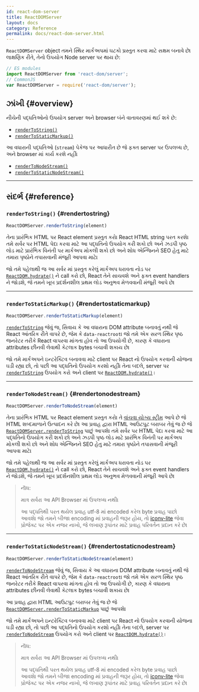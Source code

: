 ```yaml
---
id: react-dom-server
title: ReactDOMServer
layout: docs
category: Reference
permalink: docs/react-dom-server.html
---
```


`ReactDOMServer` object તમને સ્થિર માર્કઅપમાં ઘટકો પ્રસ્તુત કરવા માટે સક્ષમ બનાવે છે। લાક્ષણિક રીતે, તેનો ઉપયોગ Node server પર થાય છે:

```js
// ES modules
import ReactDOMServer from 'react-dom/server';
// CommonJS
var ReactDOMServer = require('react-dom/server');
```

## ઝાંખી {#overview}

નીચેની પદ્ધતિઓનો ઉપયોગ server અને browser બંને વાતાવરણમાં થઈ શકે છે:

- [`renderToString()`](#rendertostring)
- [`renderToStaticMarkup()`](#rendertostaticmarkup)

આ વધારાની પદ્ધતિઓ (`stream`) પેકેજ પર આધારીત છે જે ફક્ત server પર ઉપલબ્ધ છે, અને browser માં કાર્ય કરશે નહીં।

- [`renderToNodeStream()`](#rendertonodestream)
- [`renderToStaticNodeStream()`](#rendertostaticnodestream)

* * *

## સંદર્ભ {#reference}

### `renderToString()` {#rendertostring}

```javascript
ReactDOMServer.renderToString(element)
```

તેના પ્રારંભિક HTML પર React element પ્રસ્તુત કરો। React HTML string પરત કરશે। તમે સર્વર પર HTML પેદા કરવા માટે આ પદ્ધતિનો ઉપયોગ કરી શકો છો અને ઝડપી પૃષ્ઠ લોડ માટે પ્રારંભિક વિનંતી પર માર્કઅપ મોકલી શકો છો અને શોધ એન્જિનને SEO હેતુ માટે તમારા પૃષ્ઠોને તપાસવાની મંજૂરી આપવા માટે।

જો તમે પહેલાથી જ આ સર્વર માં પ્રસ્તુત કરેલું માર્કઅપ ધરાવતા નોડ પર [`ReactDOM.hydrate()`](/docs/react-dom.html#hydrate) ને call કરો છો, React તેને સાચવશે અને ફક્ત event handlers ને જોડશે, જે તમને ખૂબ પ્રદર્શનશીલ પ્રથમ લોડ અનુભવ મેળવવાની મંજૂરી આપે છે।

* * *

### `renderToStaticMarkup()` {#rendertostaticmarkup}

```javascript
ReactDOMServer.renderToStaticMarkup(element)
```

[`renderToString`](#rendertostring) જેવું જ, સિવાય કે આ વધારાના DOM attribute બનાવતું નથી જે React આંતરિક રીતે વાપરે છે, જેમ કે `data-reactroot`। જો તમે એક સરળ સ્થિર પૃષ્ઠ જનરેટર તરીકે React વાપરવા માંગતા હોવ તો આ ઉપયોગી છે, કારણ કે વધારાના attributes છીનવી લેવાથી કેટલાક bytes બચાવી શકાય છે।

જો તમે માર્કઅપને ઇન્ટરેક્ટિવ બનાવવા માટે client પર React નો ઉપયોગ કરવાની યોજના ઘડી રહ્યા છો, તો પછી આ પદ્ધતિનો ઉપયોગ કરશો નહીં। તેના બદલે, server પર [`renderToString`](#rendertostring) ઉપયોગ કરો અને client પર [`ReactDOM.hydrate()`](/docs/react-dom.html#hydrate)।

* * *

### `renderToNodeStream()` {#rendertonodestream}

```javascript
ReactDOMServer.renderToNodeStream(element)
```

તેના પ્રારંભિક HTML પર React element પ્રસ્તુત કરો। તે [વાંચવા યોગ્ય સ્ટ્રીમ](https://nodejs.org/api/stream.html#stream_readable_streams) આપે છે જે HTML શબ્દમાળાને ઉત્પાદન કરે છે। આ પ્રવાહ દ્વારા HTML આઉટપુટ બરાબર તેવું જ છે જે [`ReactDOMServer.renderToString`](#rendertostring) પાછું આપશે। તમે સર્વર પર HTML પેદા કરવા માટે આ પદ્ધતિનો ઉપયોગ કરી શકો છો અને ઝડપી પૃષ્ઠ લોડ માટે પ્રારંભિક વિનંતી પર માર્કઅપ મોકલી શકો છો અને શોધ એન્જિનને SEO હેતુ માટે તમારા પૃષ્ઠોને તપાસવાની મંજૂરી આપવા માટે। 

જો તમે પહેલાથી જ આ સર્વર માં પ્રસ્તુત કરેલું માર્કઅપ ધરાવતા નોડ પર [`ReactDOM.hydrate()`](/docs/react-dom.html#hydrate) ને call કરો છો, React તેને સાચવશે અને ફક્ત event handlers ને જોડશે, જે તમને ખૂબ પ્રદર્શનશીલ પ્રથમ લોડ અનુભવ મેળવવાની મંજૂરી આપે છે।

> નૉૅધ:
>
> માત્ર સર્વર। આ API Browser માં ઉપલબ્ધ નથી।
>
> આ પદ્ધતિથી પરત થયેલ પ્રવાહ utf-8 માં encoded કરેલ byte પ્રવાહ પાછો આવશે। જો તમને બીજા encoding માં પ્રવાહની જરૂર હોય, તો [iconv-lite](https://www.npmjs.com/package/iconv-lite) જેવા પ્રોજેક્ટ પર એક નજર નાખો, જે લખાણ રૂપાંતર માટે પ્રવાહ પરિવર્તન પ્રદાન કરે છે।

* * *

### `renderToStaticNodeStream()` {#rendertostaticnodestream}

```javascript
ReactDOMServer.renderToStaticNodeStream(element)
```

[`renderToNodeStream`](#rendertonodestream) જેવું જ, સિવાય કે આ વધારાના DOM attribute બનાવતું નથી જે React આંતરિક રીતે વાપરે છે, જેમ કે `data-reactroot`। જો તમે એક સરળ સ્થિર પૃષ્ઠ જનરેટર તરીકે React વાપરવા માંગતા હોવ તો આ ઉપયોગી છે, કારણ કે વધારાના attributes છીનવી લેવાથી કેટલાક bytes બચાવી શકાય છે।

આ પ્રવાહ દ્વારા HTML આઉટપુટ બરાબર તેવું જ છે જે [`ReactDOMServer.renderToStaticMarkup`](#rendertostaticmarkup) પાછું આપશે।

જો તમે માર્કઅપને ઇન્ટરેક્ટિવ બનાવવા માટે client પર React નો ઉપયોગ કરવાની યોજના ઘડી રહ્યા છો, તો પછી આ પદ્ધતિનો ઉપયોગ કરશો નહીં। તેના બદલે, server પર [`renderToNodeStream`](#rendertonodestream) ઉપયોગ કરો અને client પર [`ReactDOM.hydrate()`](/docs/react-dom.html#hydrate)।

> નૉૅધ:
>
> માત્ર સર્વર। આ API Browser માં ઉપલબ્ધ નથી।
>
> આ પદ્ધતિથી પરત થયેલ પ્રવાહ utf-8 માં encoded કરેલ byte પ્રવાહ પાછો આવશે। જો તમને બીજા encoding માં પ્રવાહની જરૂર હોય, તો [iconv-lite](https://www.npmjs.com/package/iconv-lite) જેવા પ્રોજેક્ટ પર એક નજર નાખો, જે લખાણ રૂપાંતર માટે પ્રવાહ પરિવર્તન પ્રદાન કરે છે।
